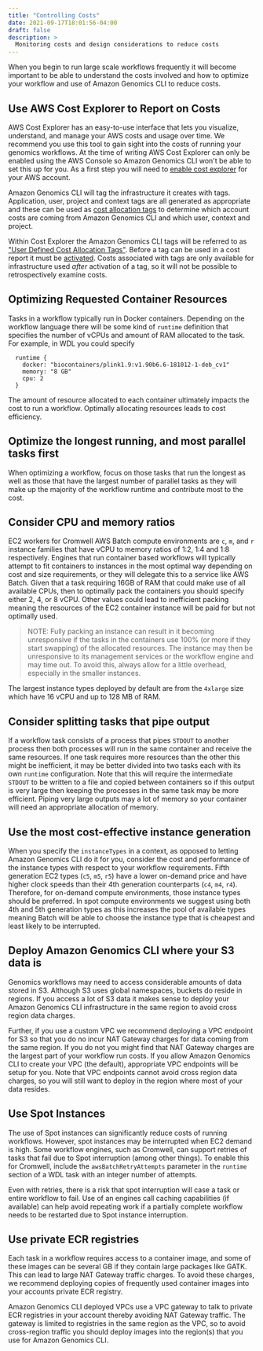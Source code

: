 ```yaml
---
title: "Controlling Costs"
date: 2021-09-17T18:01:56-04:00
draft: false
description: >
  Monitoring costs and design considerations to reduce costs
---
```


When you begin to run large scale workflows frequently it will become important to be able to understand the costs involved and
how to optimize your workflow and use of Amazon Genomics CLI to reduce costs.

## Use AWS Cost Explorer to Report on Costs

AWS Cost Explorer has an easy-to-use interface that lets you visualize, understand, and manage your AWS costs and usage over time.
We recommend you use this tool to gain sight into the costs of running your genomics workflows. At the time of writing AWS Cost Explorer
can only be enabled using the AWS Console so Amazon Genomics CLI won't be able to set this up for you. As a first step you will need to [enable cost explorer](https://docs.aws.amazon.com/awsaccountbilling/latest/aboutv2/ce-getting-started.html) for your 
AWS account.

Amazon Genomics CLI will tag the infrastructure it creates with tags. Application, user, project and context tags are all generated as
appropriate and these can be used as [cost allocation tags](https://docs.aws.amazon.com/awsaccountbilling/latest/aboutv2/cost-alloc-tags.html) 
to determine which account costs are coming from Amazon Genomics CLI and which user, context and project.

Within Cost Explorer the Amazon Genomics CLI tags will be referred to as ["User Defined Cost Allocation Tags"](https://docs.aws.amazon.com/awsaccountbilling/latest/aboutv2/custom-tags.html).
Before a tag can be used in a cost report it must be [activated](https://docs.aws.amazon.com/awsaccountbilling/latest/aboutv2/activating-tags.html). Costs associated with
tags are only available for infrastructure used *after* activation of a tag, so it will not be possible to retrospectively
examine costs.


## Optimizing Requested Container Resources

Tasks in a workflow typically run in Docker containers. Depending on the workflow language there will be some kind of `runtime` definition that specifies the
number of vCPUs and amount of RAM allocated to the task. For example, in WDL you could specify

```
  runtime {
    docker: "biocontainers/plink1.9:v1.90b6.6-181012-1-deb_cv1"
    memory: "8 GB"
    cpu: 2
  }
```

The amount of resource allocated to each container ultimately impacts the cost to run a workflow. Optimally allocating
resources leads to cost efficiency.

## Optimize the longest running, and most parallel tasks first

When optimizing a workflow, focus on those tasks that run the longest as well as those
that have the largest number of parallel tasks as they will make up the majority of the workflow runtime and contribute
most to the cost.


## Consider CPU and memory ratios

EC2 workers for Cromwell AWS Batch compute environments are `c`, `m`, and `r` instance families that
have vCPU to memory ratios of 1:2, 1:4 and 1:8 respectively. Engines that run container based workflows will typically attempt to fit containers to instances in
the most optimal way depending on cost and size requirements, or they will delegate this to a service like AWS Batch. Given that a task requiring 16GB of RAM that could make
use of all available CPUs, then to optimally pack the containers you should specify either 2, 4, or 8 vCPU. Other
values could lead to inefficient packing meaning the resources of the EC2 container instance will be paid for but
not optimally used.

>NOTE: Fully packing an instance can result in it becoming unresponsive if the tasks in the containers use 100%
(or more if they start swapping) of the allocated resources. The instance may then be unresponsive to its management services or the workflow engine and may
time out. To avoid this, always allow for a little overhead, especially in the smaller instances.

The largest instance types deployed by default are from the `4xlarge` size which have 16 vCPU and up to 128 MB of RAM.

## Consider splitting tasks that pipe output

If a workflow task consists of a process that pipes `STDOUT` to another process then both processes will run in the same
container and receive the same resources. If one task requires more resources than the other this might be inefficient, 
it may be better divided into two tasks each with its own `runtime` configuration. Note that this will require the
intermediate `STDOUT` to be written to a file and copied between containers so if this output is very large then keeping
the processes in the same task may be more efficient. Piping very large outputs may a lot of memory so
your container will need an appropriate allocation of memory.

## Use the most cost-effective instance generation

When you specify the `instanceTypes` in a context, as opposed to letting Amazon Genomics CLI do it for you, consider the cost and performance of the instance types with respect to your workflow requirements.
Fifth generation EC2 types (`c5`, `m5`, `r5`) have a lower on-demand price and have higher clock speeds than their 4th
generation counterparts (`c4`, `m4`, `r4`). Therefore, for on-demand compute environments, those instance types should be
preferred. In spot compute environments we suggest using both 4th and 5th generation types as this increases the pool of
available types meaning Batch will be able to choose the instance type that is cheapest and least likely to be
interrupted.

## Deploy Amazon Genomics CLI where your S3 data is

Genomics workflows may need to access considerable amounts of data stored in S3. Although S3 uses global namespaces, buckets
do reside in regions. If you access a lot of S3 data it makes sense to deploy your Amazon Genomics CLI infrastructure in the same region
to avoid cross region data charges.

Further, if you use a custom VPC we recommend deploying a VPC endpoint for S3 so that you do no incur NAT Gateway charges
for data coming from the same region. If you do not you might find that NAT Gateway charges are the largest part of your
workflow run costs. If you allow Amazon Genomics CLI to create your VPC (the default), appropriate VPC endpoints will be setup for you.
Note that VPC endpoints cannot avoid cross region data charges, so you will still want to deploy in the region where most of
your data resides.

## Use Spot Instances

The use of Spot instances can significantly reduce costs of running workflows. However, spot instances may be interrupted when EC2 demand
is high. Some workflow engines, such as Cromwell, can support retries of tasks that fail due to Spot interruption (among other things).
To enable this for Cromwell, include the `awsBatchRetryAttempts` parameter in the `runtime` section of a WDL task with an 
integer number of attempts. 

Even with retries, there is a risk that spot interruption will case a task or entire workflow to fail. Use of an engines call caching capabilities (if available)
can help avoid repeating work if a partially complete workflow needs to be restarted due to Spot instance interruption.

## Use private ECR registries

Each task in a workflow requires access to a container image, and some of these images can be several GB if they contain
large packages like GATK. This can lead to large NAT Gateway traffic charges. To avoid these charges, we recommend deploying
copies of frequently used container images into your accounts private ECR registry.

Amazon Genomics CLI deployed VPCs use a VPC gateway to talk to private ECR registries in your account thereby avoiding NAT Gateway traffic. The gateway is
limited to registries in the same region as the VPC, so to avoid cross-region traffic you should deploy images into the region(s) that you
use for Amazon Genomics CLI.
